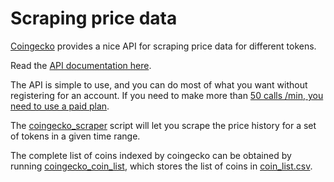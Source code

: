 # Scraping price data

[Coingecko](https://www.coingecko.com) provides a nice API for scraping price data for different tokens.

Read the [API documentation here](https://www.coingecko.com/en/api/documentation).

The API is simple to use, and you can do most of what you want without registering for an account.  If you need to make more than [50 calls /min, you 
need to use a paid plan](https://www.coingecko.com/en/api/pricing).

The [coingecko_scraper](coingecko_scraper.py) script will let you scrape the price history for a set of tokens in a given time range.

The complete list of coins indexed by coingecko can be obtained by running [coingecko_coin_list](coingecko_coin_list.py), which stores the list of coins in [coin_list.csv](coin_list.csv).
